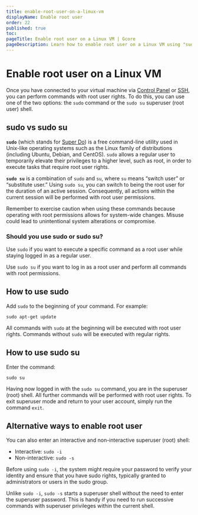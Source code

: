 ```yaml
---
title: enable-root-user-on-a-linux-vm
displayName: Enable root user
order: 22
published: true
toc:
pageTitle: Enable root user on a Linux VM | Gcore
pageDescription: Learn how to enable root user on a Linux VM using "sudo" or "sudo su" commands. Understand the differences and alternative methods.
---
```

# Enable root user on a Linux VM

Once you have connected to your virtual machine via <a href="https://gcore.com/docs/cloud/virtual-instances/connect/connect-to-your-instance-via-control-panel" target="_blank">Control Panel</a> or <a href="https://gcore.com/docs/cloud/virtual-instances/connect/connect-to-your-instance-via-ssh" target="_blank">SSH</a>, you can perform commands with root user rights. To do this, you can use one of the two options: the `sudo` command or the `sudo su` superuser (root user) shell.

## sudo vs sudo su

**`sudo`** (which stands for <a href="https://www.sudo.ws/" target="_blank">Super Do</a>) is a free command-line utility used in Unix-like operating systems such as the Linux family of distributions (including Ubuntu, Debian, and CentOS). `sudo` allows a regular user to temporarily elevate their privileges to a higher level, such as root, in order to execute tasks that require root user rights.

**`sudo su`** is a combination of `sudo` and `su`, where `su` means “switch user” or “substitute user.” Using `sudo su`, you can switch to being the root user for the duration of an active session. Consequently, all actions within the current session will be performed with root user permissions.

Remember to exercise caution when using these commands because operating with root permissions allows for system-wide changes. Misuse could lead to unintentional system alterations or compromise.

### Should you use sudo or sudo su?

Use `sudo` if you want to execute a specific command as a root user while staying logged in as a regular user.

Use `sudo su` if you want to log in as a root user and perform all commands with root permissions.

## How to use sudo

Add `sudo` to the beginning of your command. For example:

```
sudo apt-get update
```

All commands with `sudo` at the beginning will be executed with root user rights. Commands without `sudo` will be executed with regular rights.

## How to use sudo su

Enter the command:
```
sudo su
```
Having now logged in with the `sudo su` command, you are in the superuser (root) shell. All further commands will be performed with root user rights.
To exit superuser mode and return to your user account, simply run the command `exit`.

## Alternative ways to enable root user

You can also enter an interactive and non-interactive superuser (root) shell:

- Interactive: `sudo -i`
- Non-interactive: `sudo -s`

Before using `sudo -i`, the system might require your password to verify your identity and ensure that you have sudo rights, typically granted to administrators or users in the sudo group.

Unlike `sudo -i`, `sudo -s` starts a superuser shell without the need to enter the superuser password. This is handy if you need to run successive commands with superuser privileges within the current shell.
